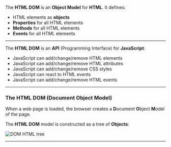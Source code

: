 The **HTML DOM** is an **Object Model** for **HTML**. It defines:

- HTML elements as **objects**
- **Properties** for all HTML elements
- **Methods** for all HTML elements
- **Events** for all HTML elements

---

The **HTML DOM** is an **API** (Programming Interface) for **JavaScript**:

- JavaScript can add/change/remove HTML elements
- JavaScript can add/change/remove HTML attributes
- JavaScript can add/change/remove CSS styles
- JavaScript can react to HTML events
- JavaScript can add/change/remove HTML events
---

### The HTML DOM (Document Object Model)

When a web page is loaded, the browser creates a **D**ocument **O**bject **M**odel of the page.

The **HTML DOM** model is constructed as a tree of **Objects**:

![DOM HTML tree](https://www.w3schools.com/whatis/img_htmltree.gif)

---

